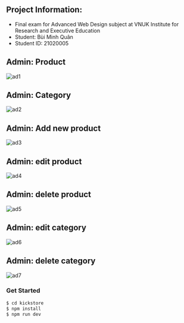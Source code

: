 ## Project Information:
- Final exam for Advanced Web Design subject at VNUK Institute for Research and Executive Education
- Student: Bùi Minh Quân
- Student ID: 21020005


## Admin: Product

<p align="center">

![ad1](https://github.com/WuanBui/KickStore-Admin/assets/118819560/95418d5c-bedb-4161-920b-609cd95eb74e)


</p>

## Admin: Category

<p align="center">

![ad2](https://github.com/WuanBui/KickStore-Admin/assets/118819560/d8ad6e24-bec0-40c8-9605-e354b030eccf)


</p>

## Admin: Add new product

<p align="center">
  
![ad3](https://github.com/WuanBui/KickStore-Admin/assets/118819560/bc7222b4-2c6b-4442-8b62-8f590520be4e)

</p>

## Admin: edit product

<p align="center">
  
![ad4](https://github.com/WuanBui/KickStore-Admin/assets/118819560/68229ec4-fad9-4599-9cc2-ad81787c8103)

</p>

## Admin: delete product

<p align="center">
  
![ad5](https://github.com/WuanBui/KickStore-Admin/assets/118819560/9e6fc23f-4777-4b74-96cf-b7bb0b5e7943)

</p>

## Admin: edit category

<p align="center">
  
  ![ad6](https://github.com/WuanBui/KickStore-Admin/assets/118819560/c519cafe-bcb1-4221-be36-f4d67204ce2c)


</p>



## Admin: delete category

<p align="center">
  
![ad7](https://github.com/WuanBui/KickStore-Admin/assets/118819560/afd91408-9fb9-4239-8121-d5e8ca5aa244)


</p>




### Get Started
```sh
$ cd kickstore
$ npm install
$ npm run dev
```
